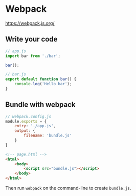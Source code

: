 # Webpack

https://webpack.js.org/

## Write your code

```javascript
// app.js
import bar from './bar';

bar();
```

```javascript
// bar.js
export default function bar() {
    console.log('Hello bar');
}
```

## Bundle with webpack

```javascript
// webpack.config.js
module.exports = {
    entry: './app.js',
    output: {
        filename: 'bundle.js'
    }
}
```

```html
<!-- page.html -->
<html>
    <body>
        <script src="bundle.js"></script>
    </body>
</html>
```

Then run `webpack` on the command-line to create `bundle.js`.